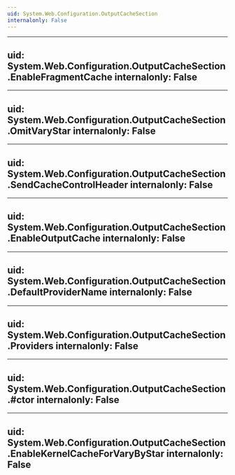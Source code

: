 ```yaml
---
uid: System.Web.Configuration.OutputCacheSection
internalonly: False
---
```


---
uid: System.Web.Configuration.OutputCacheSection.EnableFragmentCache
internalonly: False
---

---
uid: System.Web.Configuration.OutputCacheSection.OmitVaryStar
internalonly: False
---

---
uid: System.Web.Configuration.OutputCacheSection.SendCacheControlHeader
internalonly: False
---

---
uid: System.Web.Configuration.OutputCacheSection.EnableOutputCache
internalonly: False
---

---
uid: System.Web.Configuration.OutputCacheSection.DefaultProviderName
internalonly: False
---

---
uid: System.Web.Configuration.OutputCacheSection.Providers
internalonly: False
---

---
uid: System.Web.Configuration.OutputCacheSection.#ctor
internalonly: False
---

---
uid: System.Web.Configuration.OutputCacheSection.EnableKernelCacheForVaryByStar
internalonly: False
---
